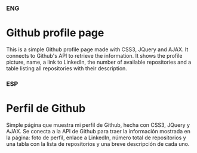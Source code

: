 ### ENG

# Github profile page
This is a simple Github profile page made with CSS3, JQuery and AJAX. It connects to Github's API to retrieve the information. It shows the profile picture, name, a link to LinkedIn, the number of available repositories and a table listing all repositories with their description.

### ESP

# Perfil de Github
Simple página que muestra mi perfil de Github, hecha con CSS3, JQuery y AJAX. Se conecta a la API de Github para traer la información mostrada en la página: foto de perfil, enlace a LinkedIn, número total de repositorios y una tabla con la lista de repositorios y una breve descripción de cada uno.
